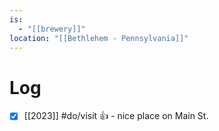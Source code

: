 ```yaml
---
is:
  - "[[brewery]]"
location: "[[Bethlehem - Pennsylvania]]"
---
```

# Log
- [x] [[2023]] #do/visit 👍 - nice place on Main St.